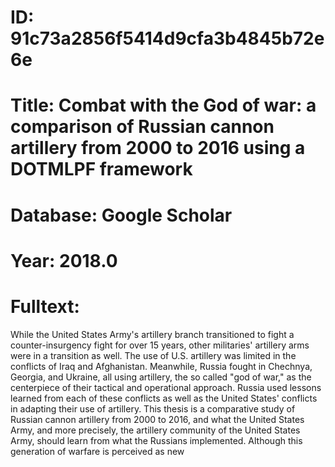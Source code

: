 # ID: 91c73a2856f5414d9cfa3b4845b72e6e
# Title: Combat with the God of war: a comparison of Russian cannon artillery from 2000 to 2016 using a DOTMLPF framework
# Database: Google Scholar
# Year: 2018.0
# Fulltext:
While the United States Army's artillery branch transitioned to fight a counter-insurgency fight for over 15 years, other militaries' artillery arms were in a transition as well.
The use of U.S. artillery was limited in the conflicts of Iraq and Afghanistan.
Meanwhile, Russia fought in Chechnya, Georgia, and Ukraine, all using artillery, the so called "god of war," as the centerpiece of their tactical and operational approach.
Russia used lessons learned from each of these conflicts as well as the United States' conflicts in adapting their use of artillery.
This thesis is a comparative study of Russian cannon artillery from 2000 to 2016, and what the United States Army, and more precisely, the artillery community of the United States Army, should learn from what the Russians implemented.
Although this generation of warfare is perceived as new